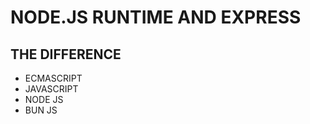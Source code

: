 # NODE.JS RUNTIME AND EXPRESS

## THE DIFFERENCE
 * ECMASCRIPT
 * JAVASCRIPT
 * NODE JS 
 * BUN JS 
 
